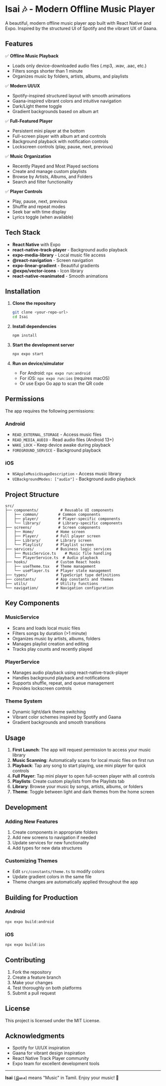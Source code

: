 # Isai 🎶 - Modern Offline Music Player

A beautiful, modern offline music player app built with React Native and Expo. Inspired by the structured UI of Spotify and the vibrant UX of Gaana.

## Features

✅ **Offline Music Playback**
- Loads only device-downloaded audio files (.mp3, .wav, .aac, etc.)
- Filters songs shorter than 1 minute
- Organizes music by folders, artists, albums, and playlists

✅ **Modern UI/UX**
- Spotify-inspired structured layout with smooth animations
- Gaana-inspired vibrant colors and intuitive navigation
- Dark/Light theme toggle
- Gradient backgrounds based on album art

✅ **Full-Featured Player**
- Persistent mini player at the bottom
- Full-screen player with album art and controls
- Background playback with notification controls
- Lockscreen controls (play, pause, next, previous)

✅ **Music Organization**
- Recently Played and Most Played sections
- Create and manage custom playlists
- Browse by Artists, Albums, and Folders
- Search and filter functionality

✅ **Player Controls**
- Play, pause, next, previous
- Shuffle and repeat modes
- Seek bar with time display
- Lyrics toggle (when available)

## Tech Stack

- **React Native** with Expo
- **react-native-track-player** - Background audio playback
- **expo-media-library** - Local music file access
- **@react-navigation** - Screen navigation
- **expo-linear-gradient** - Beautiful gradients
- **@expo/vector-icons** - Icon library
- **react-native-reanimated** - Smooth animations

## Installation

1. **Clone the repository**
   ```bash
   git clone <your-repo-url>
   cd Isai
   ```

2. **Install dependencies**
   ```bash
   npm install
   ```

3. **Start the development server**
   ```bash
   npx expo start
   ```

4. **Run on device/simulator**
   - For Android: `npx expo run:android`
   - For iOS: `npx expo run:ios` (requires macOS)
   - Or use Expo Go app to scan the QR code

## Permissions

The app requires the following permissions:

### Android
- `READ_EXTERNAL_STORAGE` - Access music files
- `READ_MEDIA_AUDIO` - Read audio files (Android 13+)
- `WAKE_LOCK` - Keep device awake during playback
- `FOREGROUND_SERVICE` - Background playback

### iOS
- `NSAppleMusicUsageDescription` - Access music library
- `UIBackgroundModes: ["audio"]` - Background audio playback

## Project Structure

```
src/
├── components/          # Reusable UI components
│   ├── common/         # Common components
│   ├── player/         # Player-specific components
│   └── library/        # Library-specific components
├── screens/            # Screen components
│   ├── Home/          # Home screen
│   ├── Player/        # Full player screen
│   ├── Library/       # Library screen
│   └── Playlist/      # Playlist screen
├── services/          # Business logic services
│   ├── MusicService.ts    # Music file handling
│   └── PlayerService.ts  # Audio playback
├── hooks/             # Custom React hooks
│   ├── useTheme.tsx   # Theme management
│   └── usePlayer.ts   # Player state management
├── types/             # TypeScript type definitions
├── constants/         # App constants and themes
├── utils/             # Utility functions
└── navigation/        # Navigation configuration
```

## Key Components

### MusicService
- Scans and loads local music files
- Filters songs by duration (>1 minute)
- Organizes music by artists, albums, folders
- Manages playlist creation and editing
- Tracks play counts and recently played

### PlayerService
- Manages audio playback using react-native-track-player
- Handles background playback and notifications
- Supports shuffle, repeat, and queue management
- Provides lockscreen controls

### Theme System
- Dynamic light/dark theme switching
- Vibrant color schemes inspired by Spotify and Gaana
- Gradient backgrounds and smooth transitions

## Usage

1. **First Launch**: The app will request permission to access your music library
2. **Music Scanning**: Automatically scans for local music files on first run
3. **Playback**: Tap any song to start playing, use mini player for quick controls
4. **Full Player**: Tap mini player to open full-screen player with all controls
5. **Playlists**: Create custom playlists from the Playlists tab
6. **Library**: Browse your music by songs, artists, albums, or folders
7. **Theme**: Toggle between light and dark themes from the home screen

## Development

### Adding New Features
1. Create components in appropriate folders
2. Add new screens to navigation if needed
3. Update services for new functionality
4. Add types for new data structures

### Customizing Themes
- Edit `src/constants/theme.ts` to modify colors
- Update gradient colors in the same file
- Theme changes are automatically applied throughout the app

## Building for Production

### Android
```bash
npx expo build:android
```

### iOS
```bash
npx expo build:ios
```

## Contributing

1. Fork the repository
2. Create a feature branch
3. Make your changes
4. Test thoroughly on both platforms
5. Submit a pull request

## License

This project is licensed under the MIT License.

## Acknowledgments

- Spotify for UI/UX inspiration
- Gaana for vibrant design inspiration
- React Native Track Player community
- Expo team for excellent development tools

---

**Isai** (இசை) means "Music" in Tamil. Enjoy your music! 🎵